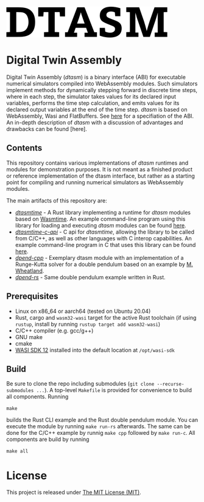 ![Dtasm](docs/images/dtasm.svg)  

# Digital Twin Assembly

Digital Twin Assembly (_dtasm_) is a binary interface (ABI) for executable numerical simulators compiled into WebAssembly modules. Such simulators implement methods for dynamically stepping forward in discrete time steps, where in each step, the simulator takes values for its declared input variables, performs the time step calculation, and emits values for its declared output variables at the end of the time step. 
_dtasm_ is based on WebAssembly, Wasi and FlatBuffers. See [here](docs/README.md) for a specifiation of the ABI. An in-depth description of _dtasm_ with a discussion of advantages and drawbacks can be found [here]. 

## Contents
This repository contains various implementations of _dtasm_ runtimes and modules for demonstration purposes. It is not meant as a finished product or reference implementation of the dtasm interface, but rather as a starting point for compiling and running numerical simulators as WebAssembly modules.

The main artifacts of this repository are: 
- [_dtasmtime_](runtime/dtasmtime) - A Rust library implementing a runtime for _dtasm_ modules based on [Wasmtime](http://wasmtime.dev). An example command-line program using this library for loading and executing _dtasm_ modules can be found [here](runtime/examples/dtasmtime_rs). 
- [_dtasmtime-c-api_](runtime/dtasmtime-c-api) - C api for _dtasmtime_, allowing the library to be called from C/C++, as well as other languages with C interop capabilities. An example command-line program in C that uses this library can be found [here](runtime/examples/dtasmtime_c). 
- [_dpend-cpp_](module/dpend_cpp) - Exemplary dtasm module with an implementation of a Runge-Kutta solver for a double pendulum based on an example by [M. Wheatland](http://www.physics.usyd.edu.au/~wheat/dpend_html/). 
- [_dpend-rs_](module/dpend_rs) - Same double pendulum example written in Rust. 

## Prerequisites
- Linux on x86_64 or aarch64 (tested on Ubuntu 20.04)
- Rust, cargo and `wasm32-wasi` target for the active Rust toolchain (if using `rustup`, install by running `rustup target add wasm32-wasi`)
- C/C++ compiler (e.g. gcc/g++)
- GNU make
- cmake
- [WASI SDK 12](https://github.com/WebAssembly/wasi-sdk/releases/tag/wasi-sdk-12) installed into the default location at `/opt/wasi-sdk`

## Build 
Be sure to clone the repo including submodules (`git clone --recurse-submodules ...`). A top-level `Makefile` is provided for convenience to build all components. Running
```
make
```
builds the Rust CLI example and the Rust double pendulum module. You can execute the module by running `make run-rs` afterwards. 
The same can be done for the C/C++ example by runnig `make cpp` followed by `make run-c`. 
All components are build by running
```
make all
```

# License

This project is released under [The MIT License (MIT)](LICENSE).
